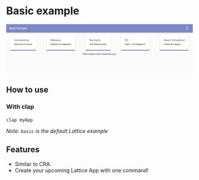 # Basic example

![screenshot](screen.png?raw=true "Basic Demo")

## How to use

### With clap

`clap myApp`

_Note: `basic` is the default Lattice example_

## Features

- Similar to CRA.
- Create your upcoming Lattice App with one command!

